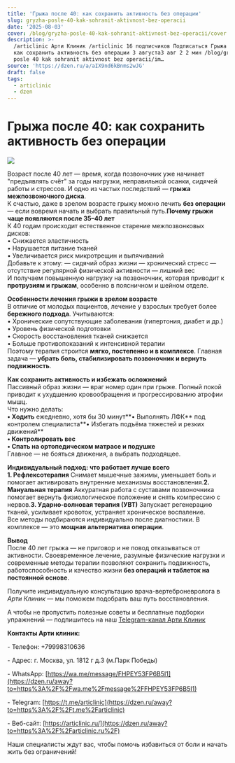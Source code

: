 ```yaml
---
title: 'Грыжа после 40: как сохранить активность без операции'
slug: gryzha-posle-40-kak-sohranit-aktivnost-bez-operacii
date: '2025-08-03'
cover: /blog/gryzha-posle-40-kak-sohranit-aktivnost-bez-operacii/cover.jpg
description: >-
  /articlinic Арти Клиник /articlinic 16 подписчиков Подписаться Грыжа после 40:
  как сохранить активность без операции 3 августа3 авг 2 2 мин /blog/gryzha
  posle 40 kak sohranit aktivnost bez operacii/im…
source: 'https://dzen.ru/a/aIX9nd6kBnms2wJG'
draft: false
tags:
  - articlinic
  - dzen
---
```


# Грыжа после 40: как сохранить активность без операции

![](/blog/gryzha-posle-40-kak-sohranit-aktivnost-bez-operacii/img-0.jpg)

Возраст после 40 лет — время, когда позвоночник уже начинает "предъявлять счёт" за годы нагрузки, неправильной осанки, сидячей работы и стрессов. И одно из частых последствий — **грыжа межпозвоночного диска**.  
К счастью, даже в зрелом возрасте грыжу можно лечить **без операции** — если вовремя начать и выбрать правильный путь.**Почему грыжи чаще появляются после 35–40 лет**  
К 40 годам происходит естественное старение межпозвонковых дисков:  
• Снижается эластичность  
• Нарушается питание тканей  
• Увеличивается риск микротрещин и выпячиваний  
Добавьте к этому: — сидячий образ жизни — хронический стресс — отсутствие регулярной физической активности — лишний вес  
И получаем повышенную нагрузку на позвоночник, которая приводит к **протрузиям и грыжам**, особенно в поясничном и шейном отделе.  
  
**Особенности лечения грыжи в зрелом возрасте**  
В отличие от молодых пациентов, лечение у взрослых требует более **бережного подхода**. Учитываются:  
• Хронические сопутствующие заболевания (гипертония, диабет и др.)  
• Уровень физической подготовки  
• Скорость восстановления тканей снижается  
• Больше противопоказаний к интенсивной терапии  
Поэтому терапия строится **мягко, постепенно и в комплексе**. Главная задача — **убрать боль, стабилизировать позвоночник и вернуть подвижность**.  
  
**Как сохранить активность и избежать осложнений**  
Пассивный образ жизни — враг номер один при грыже. Полный покой приводит к ухудшению кровообращения и прогрессированию атрофии мышц.  
Что нужно делать:  
**• Ходить** ежедневно, хотя бы 30 минут**• Выполнять ЛФК** под контролем специалиста**• Избегать подъёма тяжестей и резких движений**  
**• Контролировать вес**  
**• Спать на ортопедическом матрасе и подушке**  
Главное — не бояться движения, а выбрать подходящее.  
  
**Индивидуальный подход: что работает лучше всего**  
**1\. Рефлексотерапия** Снимает мышечные зажимы, уменьшает боль и помогает активировать внутренние механизмы восстановления.**2\. Мануальная терапия** Аккуратная работа с суставами позвоночника помогает вернуть физиологическое положение и снять компрессию с нервов.**3\. Ударно-волновая терапия (УВТ)** Запускает регенерацию тканей, усиливает кровоток, устраняет хроническое воспаление.  
Все методы подбираются индивидуально после диагностики. В комплексе — это **мощная альтернатива операции**.  
  
**Вывод**  
После 40 лет грыжа — не приговор и не повод отказываться от активности. Своевременное лечение, разумные физические нагрузки и современные методы терапии позволяют сохранить подвижность, работоспособность и качество жизни **без операций и таблеток на постоянной основе**.

Получите индивидуальную консультацию врача-вертеброневролога в _Арти Клиник_ — мы поможем подобрать ваш путь восстановления.

А чтобы не пропустить полезные советы и бесплатные подборки упражнений — подпишитесь на наш [Telegram-канал Арти Клиник](/away?to=https%3A%2F%2Ft.me%2Farticlinic)

**Контакты Арти клиник:**

\- Телефон: +79998310636

\- Адрес: г. Москва, ул. 1812 г д.3 (м.Парк Победы)

\- WhatsApp: [https://wa.me/message/FHPEY53FP6B5I1](https://dzen.ru/away?to=https%3A%2F%2Fwa.me%2Fmessage%2FFHPEY53FP6B5I1)

\- Telegram: [https://t.me/articlinic](https://dzen.ru/away?to=https%3A%2F%2Ft.me%2Farticlinic)

\- Веб-сайт: [https://articlinic.ru/](https://dzen.ru/away?to=https%3A%2F%2Farticlinic.ru%2F)

Наши специалисты ждут вас, чтобы помочь избавиться от боли и начать жить без ограничений!